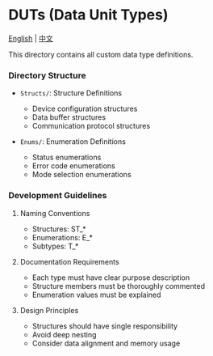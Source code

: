 # DUTs (Data Unit Types)

[English](./README_EN.md) | [中文](./README_CN.md)

This directory contains all custom data type definitions.

### Directory Structure
- `Structs/`: Structure Definitions
  - Device configuration structures
  - Data buffer structures
  - Communication protocol structures
  
- `Enums/`: Enumeration Definitions
  - Status enumerations
  - Error code enumerations
  - Mode selection enumerations

### Development Guidelines
1. Naming Conventions
   - Structures: ST_*
   - Enumerations: E_*
   - Subtypes: T_*

2. Documentation Requirements
   - Each type must have clear purpose description
   - Structure members must be thoroughly commented
   - Enumeration values must be explained

3. Design Principles
   - Structures should have single responsibility
   - Avoid deep nesting
   - Consider data alignment and memory usage
